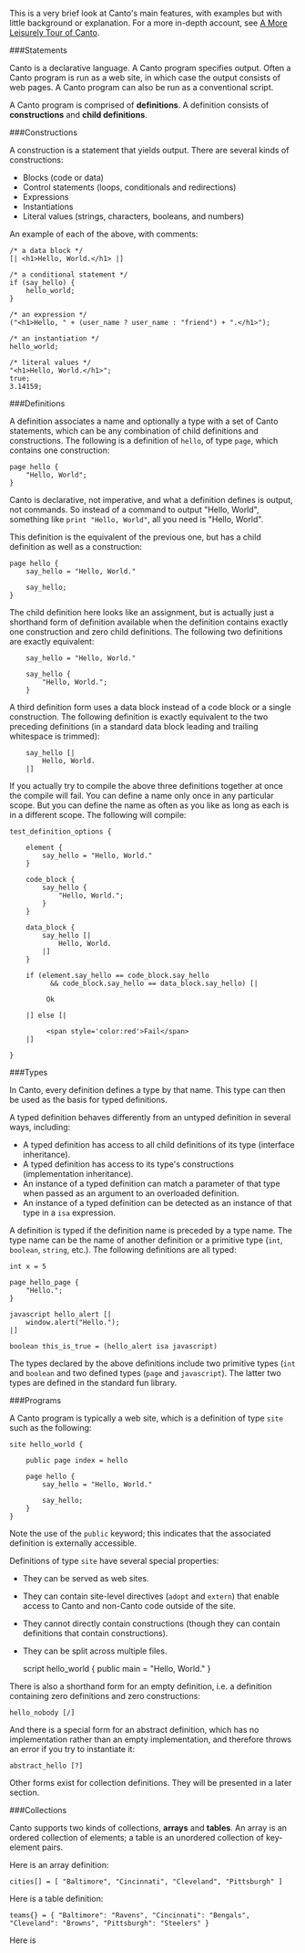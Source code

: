 This is a very brief look at Canto's main features, with examples but with
little background or explanation.  For a more in-depth account, see
<a href="overview?article=leisurely_tour">A More Leisurely Tour of Canto</a>.   


###Statements

Canto is a declarative language.  A Canto program specifies output.  Often
a Canto program is run as a web site, in which case the output consists of
web pages.  A Canto program can also be run as a conventional script.

A Canto program is comprised of <b>definitions</b>.  A definition consists of
<b>constructions</b> and <b>child definitions</b>.

###Constructions

A construction is a statement that yields output.  There are several kinds
of constructions:

* Blocks (code or data)
* Control statements (loops, conditionals and redirections)
* Expressions
* Instantiations
* Literal values (strings, characters, booleans, and numbers)

An example of each of the above, with comments:

    /* a data block */
    [| <h1>Hello, World.</h1> |]

    /* a conditional statement */
    if (say_hello) {
        hello_world;
    }

    /* an expression */
    ("<h1>Hello, " + (user_name ? user_name : "friend") + ".</h1>");
    
    /* an instantiation */
    hello_world;
    
    /* literal values */
    "<h1>Hello, World.</h1>";
    true;
    3.14159;


###Definitions

A definition associates a name and optionally a type with a set of Canto statements, which
can be any combination of child definitions and constructions. The following is a 
definition of <code>hello</code>, of type <code>page</code>, which contains 
one construction:

    page hello {
        "Hello, World";
    }
 
Canto is declarative, not imperative, and what a definition defines is output, not commands.  So
instead of a command to output "Hello, World", something like <code>print "Hello, World"</code>,
all you need is "Hello, World".

This definition is the equivalent of the previous one, but has a child definition as well as
a construction:

    page hello {
        say_hello = "Hello, World."
    
        say_hello;
    }

The child definition here looks like an assignment, but is actually just a shorthand form of
definition available when the definition contains exactly one construction and zero child
definitions.  The following two definitions are exactly equivalent:

        say_hello = "Hello, World."
    
        say_hello {
            "Hello, World.";
        }

A third definition form uses a data block instead of a code block or a single
construction.  The following definition is exactly equivalent to the two preceding
definitions (in a standard data block leading and trailing whitespace is trimmed):

        say_hello [|
            Hello, World.
        |]

If you actually try to compile the above three definitions together at once the
compile will fail.  You can define a name only once in any particular scope.  But you can
define the name as often as you like as long as each is in a different scope.  The following
will compile:

    test_definition_options {
    
        element {
            say_hello = "Hello, World."
        }
        
        code_block {
            say_hello {
                "Hello, World.";
            }
        }
        
        data_block {
            say_hello [|
                Hello, World.
            |]
        }
        
        if (element.say_hello == code_block.say_hello
              && code_block.say_hello == data_block.say_hello) [|
              
             Ok

        |] else [|

             <span style='color:red'>Fail</span>
        |]
        
    }

###Types

In Canto, every definition defines a type by that name.  This type can then be used as
the basis for typed definitions.  

A typed definition behaves differently from an untyped definition in several ways,
including:

* A typed definition has access to all child definitions of its type (interface inheritance).
* A typed definition has access to its type's constructions (implementation inheritance).
* An instance of a typed definition can match a parameter of that type when passed as an
argument to an overloaded definition.
* An instance of a typed definition can be detected as an instance of that type in
a <code>isa</code> expression. 

A definition is typed if the definition name is preceded by a type name.  The type name can
be the name of another definition or a primitive type (<code>int</code>, <code>boolean</code>,
<code>string</code>, etc.).  The following definitions are all typed:

    int x = 5
    
    page hello_page {
        "Hello.";
    }
    
    javascript hello_alert [|
        window.alert("Hello.");
    |]

    boolean this_is_true = (hello_alert isa javascript)

The types declared by the above definitions include two primitive types (<code>int</code> and
<code>boolean</code> and two defined types (<code>page</code> and <code>javascript</code>).  The
latter two types are defined in the standard fun library.


###Programs

A Canto program is typically a web site, which is a definition of type <code>site</code> such as
the following:

    site hello_world {
    
        public page index = hello
        
        page hello {
            say_hello = "Hello, World."
     
            say_hello;
        }
    }

Note the use of the <code>public</code> keyword; this indicates that the associated definition
is externally accessible.

Definitions of type <code>site</code> have several special properties:

* They can be served as web sites.
* They can contain site-level directives (<code>adopt</code> and <code>extern</code>) that enable access
to Canto and non-Canto code outside of the site.
* They cannot directly contain constructions (though they can contain definitions that contain constructions).
* They can be split across multiple files.



    script hello_world {
        public main = "Hello, World."
    }





    
There is also a shorthand form for an empty definition, i.e. a definition containing
zero definitions and zero constructions:

    hello_nobody [/]
    
And there is a special form for an abstract definition, which has no implementation
rather than an empty implementation, and therefore throws an error if you try to
instantiate it:
 
    abstract_hello [?]

Other forms exist for collection definitions.  They will be presented in a later
section.



###Collections

Canto supports two kinds of collections, <b>arrays</b> and <b>tables</b>. An array is an
ordered collection of elements; a table is an unordered collection of key-element pairs.

Here is an array definition:

    cities[] = [ "Baltimore", "Cincinnati", "Cleveland", "Pittsburgh" ]

Here is a table definition:

    teams{} = { "Baltimore": "Ravens", "Cincinnati": "Bengals", "Cleveland": "Browns", "Pittsburgh": "Steelers" }    

Here is 
